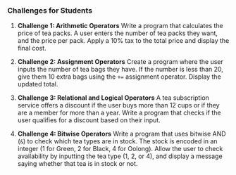 ### **Challenges for Students**

1. **Challenge 1: Arithmetic Operators**
   Write a program that calculates the price of tea packs. A user enters the number of tea packs they want, and the price per pack. Apply a 10% tax to the total price and display the final cost.

2. **Challenge 2: Assignment Operators**
   Create a program where the user inputs the number of tea bags they have. If the number is less than 20, give them 10 extra bags using the `+=` assignment operator. Display the updated total.

3. **Challenge 3: Relational and Logical Operators**
   A tea subscription service offers a discount if the user buys more than 12 cups or if they are a member for more than a year. Write a program that checks if the user qualifies for a discount based on their input.

4. **Challenge 4: Bitwise Operators**
   Write a program that uses bitwise AND (`&`) to check which tea types are in stock. The stock is encoded in an integer (1 for Green, 2 for Black, 4 for Oolong). Allow the user to check availability by inputting the tea type (1, 2, or 4), and display a message saying whether that tea is in stock or not.
